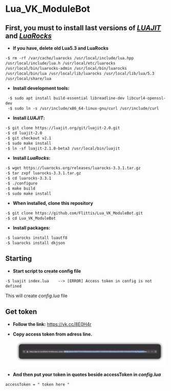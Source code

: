 # Lua_VK_ModuleBot


## **First, you must to install last versions of _[LUAJIT](https://luajit.org)_ and _[LuaRocks](https://luarocks.org/)_**

- **If you have, delete old Lua5.3 and LuaRocks**
```
-$ rm -rf /var/cache/luarocks /usr/local/include/lua.hpp /usr/local/include/lua.h /usr/local/etc/luarocks /usr/local/bin/luarocks-admin /usr/local/bin/luarocks /usr/local/bin/lua /usr/local/lib/luarocks /usr/local/lib/lua/5.3 /usr/local/share/lua
```

- **Install development tools:**
```
 -$ sudo apt install build-essential libreadline-dev libcurl4-openssl-dev
 -$ sudo ln -s /usr/include/x86_64-linux-gnu/curl /usr/include/curl
```

- **Install _LUAJIT_:**
```
-$ git clone https://luajit.org/git/luajit-2.0.git
-$ cd luajit-2.0
-$ git checkout v2.1
-$ sudo make install
-$ ln -sf luajit-2.1.0-beta3 /usr/local/bin/luajit
```
- **Install _LuaRocks_:**
```
-$ wget https://luarocks.org/releases/luarocks-3.3.1.tar.gz
-$ tar zxpf luarocks-3.3.1.tar.gz
-$ cd luarocks-3.3.1
-$ ./configure
-$ make build
-$ sudo make install
```

- **When installed, clone this repository**
```
-$ git clone https://github.com/Flittis/Lua_VK_ModuleBot.git
-$ cd Lua_VK_ModuleBot
```

- **Install packages:**
```
-$ luarocks install luautf8
-$ luarocks install dkjson
```

## Starting

- **Start script to create config file**
```
-$ luajit index.lua    --> [ERROR] Access token in config is not defined
```
This will create _config.lua_ file

## Get token

- **Follow the link:**
https://vk.cc/8E0H4r

- **Copy access token from adress line.**
![alt text](https://github.com/Flittis/Lua_VK_ModuleBot/raw/master/tokenScreen.jpg)

- **And then put your token in quotes beside accessToken in _config.lua_**
```
accessToken = " token here "
```
